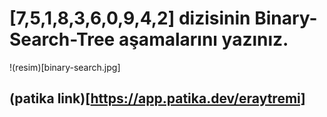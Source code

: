 # [7,5,1,8,3,6,0,9,4,2] dizisinin Binary-Search-Tree aşamalarını yazınız.

!(resim)[binary-search.jpg]

## (patika link)[https://app.patika.dev/eraytremi]